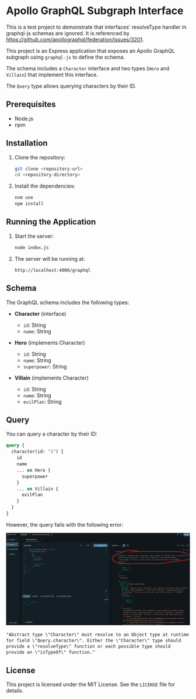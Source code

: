 # Apollo GraphQL Subgraph Interface

This is a test project to demonstrate that interfaces' resolveType handler in
graphql-js schemas are ignored. It is referenced by
https://github.com/apollographql/federation/issues/3201.

This project is an Express application that exposes an Apollo GraphQL
subgraph using `graphql-js` to define the schema.

The schema includes a `Character` interface and two types (`Hero` and `Villain`)
that implement this interface.

The `Query` type allows querying characters by their ID.

## Prerequisites

- Node.js
- npm

## Installation

1. Clone the repository:
   ```sh
   git clone <repository-url>
   cd <repository-directory>
   ```

2. Install the dependencies:
   ```sh
   nvm use
   npm install
   ```

## Running the Application

1. Start the server:
   ```sh
   node index.js
   ```

2. The server will be running at:
   ```
   http://localhost:4000/graphql
   ```

## Schema

The GraphQL schema includes the following types:

- **Character** (interface)
    - `id`: String
    - `name`: String

- **Hero** (implements Character)
    - `id`: String
    - `name`: String
    - `superpower`: String

- **Villain** (implements Character)
    - `id`: String
    - `name`: String
    - `evilPlan`: String

## Query

You can query a character by their ID:

```graphql
query {
  character(id: "1") {
    id
    name
    ... on Hero {
      superpower
    }
    ... on Villain {
      evilPlan
    }
  }
}
```

However, the query fails with the following error:

![error.png](docs/error.png)

```
"Abstract type \"Character\" must resolve to an Object type at runtime for field \"Query.character\". Either the \"Character\" type should provide a \"resolveType\" function or each possible type should provide an \"isTypeOf\" function."
```

## License

This project is licensed under the MIT License. See the `LICENSE` file for details.